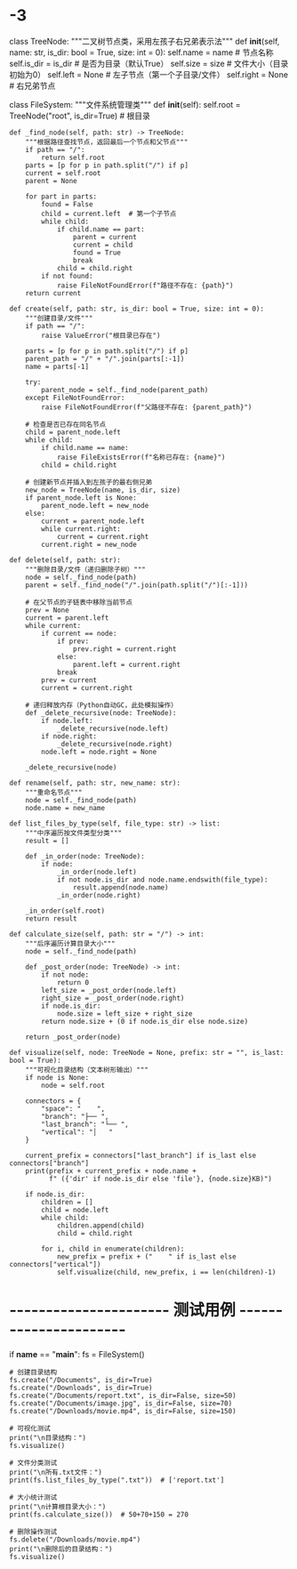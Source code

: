 # -3
class TreeNode:
    """二叉树节点类，采用左孩子右兄弟表示法"""
    def __init__(self, name: str, is_dir: bool = True, size: int = 0):
        self.name = name      # 节点名称
        self.is_dir = is_dir  # 是否为目录（默认True）
        self.size = size      # 文件大小（目录初始为0）
        self.left = None     # 左子节点（第一个子目录/文件）
        self.right = None    # 右兄弟节点

class FileSystem:
    """文件系统管理类"""
    def __init__(self):
        self.root = TreeNode("root", is_dir=True)  # 根目录
    
    def _find_node(self, path: str) -> TreeNode:
        """根据路径查找节点，返回最后一个节点和父节点"""
        if path == "/":
            return self.root
        parts = [p for p in path.split("/") if p]
        current = self.root
        parent = None
        
        for part in parts:
            found = False
            child = current.left  # 第一个子节点
            while child:
                if child.name == part:
                    parent = current
                    current = child
                    found = True
                    break
                child = child.right
            if not found:
                raise FileNotFoundError(f"路径不存在: {path}")
        return current

    def create(self, path: str, is_dir: bool = True, size: int = 0):
        """创建目录/文件"""
        if path == "/":
            raise ValueError("根目录已存在")
        
        parts = [p for p in path.split("/") if p]
        parent_path = "/" + "/".join(parts[:-1])
        name = parts[-1]
        
        try:
            parent_node = self._find_node(parent_path)
        except FileNotFoundError:
            raise FileNotFoundError(f"父路径不存在: {parent_path}")
        
        # 检查是否已存在同名节点
        child = parent_node.left
        while child:
            if child.name == name:
                raise FileExistsError(f"名称已存在: {name}")
            child = child.right
        
        # 创建新节点并插入到左孩子的最右侧兄弟
        new_node = TreeNode(name, is_dir, size)
        if parent_node.left is None:
            parent_node.left = new_node
        else:
            current = parent_node.left
            while current.right:
                current = current.right
            current.right = new_node

    def delete(self, path: str):
        """删除目录/文件（递归删除子树）"""
        node = self._find_node(path)
        parent = self._find_node("/".join(path.split("/")[:-1]))
        
        # 在父节点的子链表中移除当前节点
        prev = None
        current = parent.left
        while current:
            if current == node:
                if prev:
                    prev.right = current.right
                else:
                    parent.left = current.right
                break
            prev = current
            current = current.right
        
        # 递归释放内存（Python自动GC，此处模拟操作）
        def _delete_recursive(node: TreeNode):
            if node.left:
                _delete_recursive(node.left)
            if node.right:
                _delete_recursive(node.right)
            node.left = node.right = None
        
        _delete_recursive(node)

    def rename(self, path: str, new_name: str):
        """重命名节点"""
        node = self._find_node(path)
        node.name = new_name

    def list_files_by_type(self, file_type: str) -> list:
        """中序遍历按文件类型分类"""
        result = []
        
        def _in_order(node: TreeNode):
            if node:
                _in_order(node.left)
                if not node.is_dir and node.name.endswith(file_type):
                    result.append(node.name)
                _in_order(node.right)
        
        _in_order(self.root)
        return result

    def calculate_size(self, path: str = "/") -> int:
        """后序遍历计算目录大小"""
        node = self._find_node(path)
        
        def _post_order(node: TreeNode) -> int:
            if not node:
                return 0
            left_size = _post_order(node.left)
            right_size = _post_order(node.right)
            if node.is_dir:
                node.size = left_size + right_size
            return node.size + (0 if node.is_dir else node.size)
        
        return _post_order(node)

    def visualize(self, node: TreeNode = None, prefix: str = "", is_last: bool = True):
        """可视化目录结构（文本树形输出）"""
        if node is None:
            node = self.root
        
        connectors = {
            "space": "    ",
            "branch": "├── ",
            "last_branch": "└── ",
            "vertical": "│   "
        }
        
        current_prefix = connectors["last_branch"] if is_last else connectors["branch"]
        print(prefix + current_prefix + node.name + 
              f" ({'dir' if node.is_dir else 'file'}, {node.size}KB)")
        
        if node.is_dir:
            children = []
            child = node.left
            while child:
                children.append(child)
                child = child.right
            
            for i, child in enumerate(children):
                new_prefix = prefix + ("    " if is_last else connectors["vertical"])
                self.visualize(child, new_prefix, i == len(children)-1)

# ---------------------- 测试用例 ----------------------
if __name__ == "__main__":
    fs = FileSystem()
    
    # 创建目录结构
    fs.create("/Documents", is_dir=True)
    fs.create("/Downloads", is_dir=True)
    fs.create("/Documents/report.txt", is_dir=False, size=50)
    fs.create("/Documents/image.jpg", is_dir=False, size=70)
    fs.create("/Downloads/movie.mp4", is_dir=False, size=150)
    
    # 可视化测试
    print("\n目录结构：")
    fs.visualize()
    
    # 文件分类测试
    print("\n所有.txt文件：")
    print(fs.list_files_by_type(".txt"))  # ['report.txt']
    
    # 大小统计测试
    print("\n计算根目录大小：")
    print(fs.calculate_size())  # 50+70+150 = 270
    
    # 删除操作测试
    fs.delete("/Downloads/movie.mp4")
    print("\n删除后的目录结构：")
    fs.visualize()
